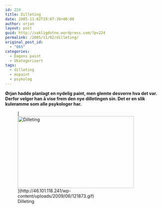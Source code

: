 ```yaml
---
id: 224
title: Dilleting
date: 2005-11-02T19:07:39+00:00
author: orjan
layout: post
guid: http://sakligdotno.wordpress.com/?p=224
permalink: /2005/11/02/dilleting/
original_post_id:
  - "865"
categories:
  - Dagens paint
  - Ukategorisert
tags:
  - dilleting
  - mspaint
  - psykolog
---
```

**Ørjan hadde planlagt en nydelig paint, men glemte desverre hva det var. Derfor velger han å vise frem den nye dilletingen sin. Det er en slik kuleramme som alle psykologer har.**
  
<figure id="attachment_225" style="width: 374px" class="wp-caption aligncenter">[<img src="http://46.101.118.241/wp-content/uploads/2009/06/121873.gif" alt="Dilleting" title="121873" width="374" height="231" class="size-full wp-image-225" />](http://46.101.118.241/wp-content/uploads/2009/06/121873.gif)<figcaption class="wp-caption-text">Dilleting</figcaption></figure>